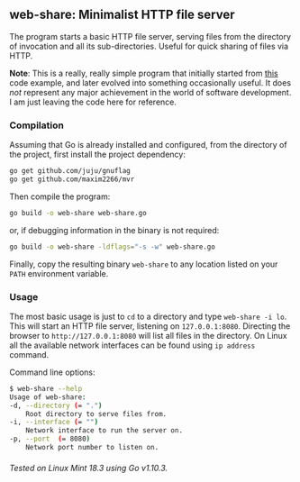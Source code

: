 ## web-share: Minimalist HTTP file server

The program starts a basic HTTP file server, serving files from the directory of invocation and all its sub-directories. Useful for quick sharing of files via HTTP.

**Note**: This is a really, really simple program that initially started from
[this](https://golang.org/pkg/net/http/#example_FileServer) code example, and later evolved
into something occasionally useful. It does _not_ represent any major achievement in the world of
software development. I am just leaving the code here for reference.

### Compilation
Assuming that Go is already installed and configured, from the directory of the project,
first install the project dependency:
```sh
go get github.com/juju/gnuflag
go get github.com/maxim2266/mvr
```
Then compile the program:
```sh
go build -o web-share web-share.go
```
or, if debugging information in the binary is not required:
```sh
go build -o web-share -ldflags="-s -w" web-share.go
```
Finally, copy the resulting binary `web-share` to any location listed on your `PATH`
environment variable.

### Usage
The most basic usage is just to `cd` to a directory and type `web-share -i lo`. This will start
an HTTP file server, listening on `127.0.0.1:8080`. Directing the browser to
`http://127.0.0.1:8080` will list all files in the directory. On Linux all the available network
interfaces can be found using `ip address` command.

Command line options:
```sh
$ web-share --help
Usage of web-share:
-d, --directory (= ".")
    Root directory to serve files from.
-i, --interface (= "")
    Network interface to run the server on.
-p, --port  (= 8080)
    Network port number to listen on.
```

###### Tested on Linux Mint 18.3 using Go v1.10.3.
